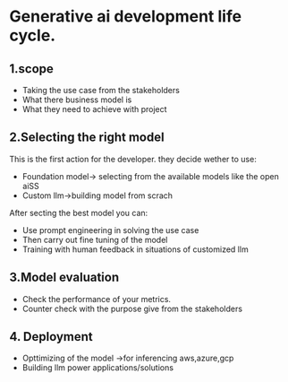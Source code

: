 # Generative ai development life cycle.
## 1.scope
- Taking the use case from the stakeholders
- What there business model is
- What they need to achieve with project

## 2.Selecting the right model
This is the first action for the  developer. they decide wether to use:
- Foundation model-> selecting from the available models like the open aiSS
- Custom llm->building model from scrach

After secting the best model you can:
- Use prompt engineering in solving the use case
- Then carry out fine tuning of the model
- Training with human feedback in situations of customized llm

## 3.Model evaluation
- Check the performance of your metrics.
- Counter check with the purpose give from the stakeholders


## 4. Deployment
- Opttimizing of the model ->for inferencing aws,azure,gcp
- Building llm power applications/solutions


